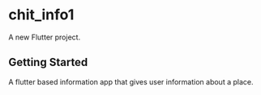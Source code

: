 # chit_info1

A new Flutter project.

## Getting Started

A flutter based information app that gives user information about a place.

